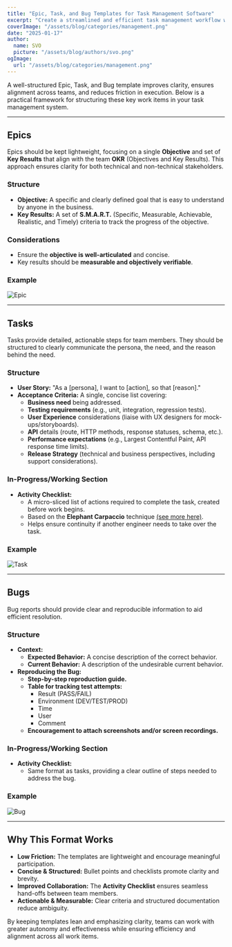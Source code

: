 ```yaml
---
title: "Epic, Task, and Bug Templates for Task Management Software"
excerpt: "Create a streamlined and efficient task management workflow with this Epic, Task, and Bug Template. Whether you're leading a development team, managing a project, or improving an existing workflow, this structured approach helps teams maintain clarity, reduce friction, and improve collaboration across all work items."
coverImage: "/assets/blog/categories/management.png"
date: "2025-01-17"
author:
  name: SVO
  picture: "/assets/blog/authors/svo.png"
ogImage:
  url: "/assets/blog/categories/management.png"
---
```


A well-structured Epic, Task, and Bug template improves clarity, ensures alignment across teams, and reduces friction in execution. Below is a practical framework for structuring these key work items in your task management system.

---

## Epics

Epics should be kept lightweight, focusing on a single **Objective** and set of **Key Results** that align with the team **OKR** (Objectives and Key Results). This approach ensures clarity for both technical and non-technical stakeholders.

### Structure

- **Objective:** A specific and clearly defined goal that is easy to understand by anyone in the business.
- **Key Results:** A set of **S.M.A.R.T.** (Specific, Measurable, Achievable, Realistic, and Timely) criteria to track the progress of the objective.

### Considerations

- Ensure the **objective is well-articulated** and concise.
- Key results should be **measurable and objectively verifiable**.

### Example

![Epic](/assets/blog/epic-task-and-bug-templates/epic.png "Epic")

---

## Tasks

Tasks provide detailed, actionable steps for team members. They should be structured to clearly communicate the persona, the need, and the reason behind the need.

### Structure

- **User Story:** "As a [persona], I want to [action], so that [reason]."
- **Acceptance Criteria:** A single, concise list covering:
  - **Business need** being addressed.
  - **Testing requirements** (e.g., unit, integration, regression tests).
  - **User Experience** considerations (liaise with UX designers for mock-ups/storyboards).
  - **API** details (route, HTTP methods, response statuses, schema, etc.).
  - **Performance expectations** (e.g., Largest Contentful Paint, API response time limits).
  - **Release Strategy** (technical and business perspectives, including support considerations).

### In-Progress/Working Section

- **Activity Checklist:**
  - A micro-sliced list of actions required to complete the task, created before work begins.
  - Based on the **Elephant Carpaccio** technique [(see more here)](https://medium.com/@olivercecilspann/elephant-carpaccio-exercise-an-experience-report-207f0cc79c34).
  - Helps ensure continuity if another engineer needs to take over the task.

### Example

![Task](/assets/blog/epic-task-and-bug-templates/task.png "Task")

---

## Bugs

Bug reports should provide clear and reproducible information to aid efficient resolution.

### Structure

- **Context:**
  - **Expected Behavior:** A concise description of the correct behavior.
  - **Current Behavior:** A description of the undesirable current behavior.
- **Reproducing the Bug:**
  - **Step-by-step reproduction guide.**
  - **Table for tracking test attempts:**
    - Result (PASS/FAIL)
    - Environment (DEV/TEST/PROD)
    - Time
    - User
    - Comment
  - **Encouragement to attach screenshots and/or screen recordings.**

### In-Progress/Working Section

- **Activity Checklist:**
  - Same format as tasks, providing a clear outline of steps needed to address the bug.

### Example

![Bug](/assets/blog/epic-task-and-bug-templates/bug.png "Bug")

---

## Why This Format Works

- **Low Friction:** The templates are lightweight and encourage meaningful participation.
- **Concise & Structured:** Bullet points and checklists promote clarity and brevity.
- **Improved Collaboration:** The **Activity Checklist** ensures seamless hand-offs between team members.
- **Actionable & Measurable:** Clear criteria and structured documentation reduce ambiguity.

By keeping templates lean and emphasizing clarity, teams can work with greater autonomy and effectiveness while ensuring efficiency and alignment across all work items.
